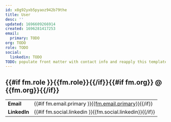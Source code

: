 ```yaml
---
id: x8g92yxb5pyaoz942b79the
title: User
desc: ''
updated: 1696609266914
created: 1696281417253
email:
  primary: TODO
org: TODO
role: TODO
social:
  linkedin: TODO
TODO: populate front matter with contact info and reapply this template
---
```


## {{#if fm.role }}{{fm.role}}{{/if}}{{#if fm.org}} @ {{fm.org}}{{/if}}

|              |                                                                                     |
| ------------ | ----------------------------------------------------------------------------------- |
| **Email**    | {{#if fm.email.primary }}[{{fm.email.primary}}](mailto:{{fm.email.primary}}){{/if}} |
| **LinkedIn** | {{#if fm.social.linkedin }}{{fm.social.linkedin}}{{/if}}                            |
